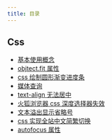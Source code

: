```yaml
---
title: 目录
---
```


<!-- ### 目录

记录一些日常开发遇到的问题。 -->

<!-- ## CSS

-   [object.fit](./css/1) -->

## Css

-   [基本使用概念](/accumulate/css/common)
-   [objtect.fit 属性](/accumulate/css/1.html)
-   [css 绘制圆形渐变进度条](/accumulate/css/2.html)
-   [媒体查询](/accumulate/css/3.html)
-   [text-align 无法居中](/accumulate/css/4.html)
-   [火狐浏览器 css 深度选择器失效](/accumulate/css/5.html)
-   [文本溢出显示省略号](/accumulate/css/6.html)
-   [css 实现全站中文简繁切换](/accumulate/css/7.html)
-   [autofocus 属性](/accumulate/css/8.html)
